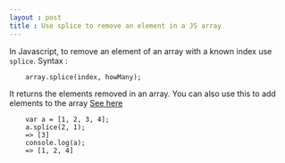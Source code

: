 ```yaml
---
layout : post
title : Use splice to remove an element in a JS array
---
```


In Javascript, to remove an element of an array with a known index use `splice`. 
Syntax : 

```
	array.splice(index, howMany);
```

It returns the elements removed in an array. You can also use this to add elements to the array [See here](https://developer.mozilla.org/en-US/docs/Web/JavaScript/Reference/Global_Objects/Array/splice)

```
	var a = [1, 2, 3, 4];
	a.splice(2, 1);
	=> [3]
	console.log(a);
	=> [1, 2, 4]
```